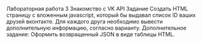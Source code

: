 Лабораторная работа 3
Знакомство с VK API
Задание
Создать HTML страницу с вложенным javascript, который бы выдавал список ID ваших
друзей вконтакте. Для каждого друга необходимо вывести дополнительную
информацию, согласно варианту.
Дополнительное задание:
Оформить возвращенный JSON в виде таблицы HTML.
